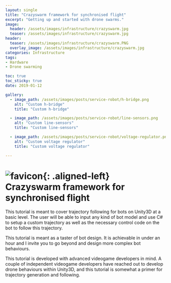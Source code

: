 ```yaml
---
layout: single
title: "Crazyswarm framework for synchronised flight"
excerpt: "Getting up and started with drone swarms."
image:
  header: /assets/images/infrastructure/crazyswarm.jpg
  teaser: /assets/images/infrastructure/crazyswarm.jpg
header:
  teaser: /assets/images/infrastructure/crazyswarm.PNG
  overlay_image: /assets/images/infrastructure/crazyswarm.jpg
categories: Infrastructure
tags:
- Hardware
- Drone swarming

toc: true
toc_sticky: true
date: 2019-01-12

gallery:
  - image_path: /assets/images/posts/service-robot/h-bridge.png
    alt: "Custom h-bridge"
    title: "Custom h-bridge"

  - image_path: /assets/images/posts/service-robot/line-sensors.png
    alt: "Custom line-sensors"
    title: "Custom line-sensors"

  - image_path: /assets/images/posts/service-robot/voltage-regulator.png
    alt: "Custom voltage regulator"
    title: "Custom voltage regulator"

---
```


# ![favicon](/assets/images/favicon.jpg){: .aligned-left} Crazyswarm framework for synchronised flight

This tutorial is meant to cover trajectory following for bots on Unity3D at a basic level. The user will be able to input any kind of bot model and use C# to setup a custom trajectory as well as the necessary control code on the bot to follow this trajectory.

This tutorial is meant as a taster of bot design. It is achievable in under an hour and I invite you to go beyond and design more complex bot behaviours.

This tutorial is developed with advanced videogame developers in mind. A couple of independent videogame developers have reached out to develop drone behaviours within Unity3D, and this tutorial is somewhat a primer for trajectory generation and following.
